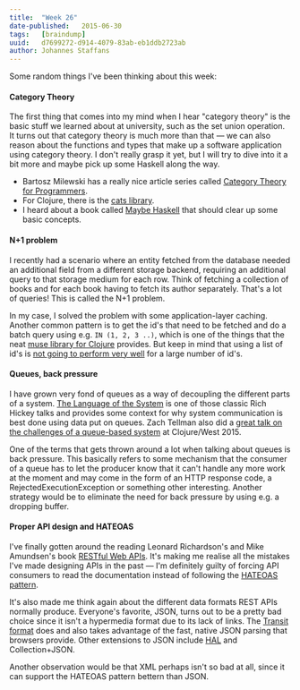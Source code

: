 ```yaml
---
title:  "Week 26"
date-published:   2015-06-30
tags:   [braindump]
uuid:   d7699272-d914-4079-83ab-eb1ddb2723ab
author: Johannes Staffans
---
```


Some random things I've been thinking about this week:

#### Category Theory

The first thing that comes into my mind when I hear "category theory" is the basic stuff we 
learned about at university, such as the set union operation. It turns out that category 
theory is much more than that — we can also reason about the functions and types that make up 
a software application using category theory. I don't really grasp it yet, but I will try 
to dive into it a bit more and maybe pick up some Haskell along the way.

* Bartosz Milewski has a really nice article series called [Category Theory for Programmers](http://bartoszmilewski.com/2014/10/28/category-theory-for-programmers-the-preface/).
* For Clojure, there is the [cats library](https://github.com/funcool/cats).
* I heard about a book called [Maybe Haskell](https://gumroad.com/l/maybe-haskell/?utm_source=giant-robots&utm_medium=blog&utm_campaign=announcement) that should clear up some basic concepts.

#### N+1 problem

I recently had a scenario where an entity fetched from the database needed an additional field
from a different storage backend, requiring an additional query to that storage medium for each row. 
Think of fetching a collection of books and for each book having to fetch its author separately.
That's a lot of queries! This is called the N+1 problem.

In my case, I solved the problem with some application-layer caching. Another common pattern
is to get the id's that need to be fetched and do a batch query using e.g. `IN (1, 2, 3 ..)`, 
which is one of the things that the neat [muse library for Clojure](https://github.com/kachayev/muse/blob/master/docs/sql.md) provides. But keep in mind that using a list of id's is [not going to perform very
well](http://blog.jooq.org/2013/11/11/id-lists-arent-the-best-solution-for-the-n1-problem/) for
a large number of id's. 

#### Queues, back pressure

I have grown very fond of queues as a way of decoupling the different parts of a system. 
[The Language of the System](https://www.youtube.com/watch?v=ROor6_NGIWU) is one of those classic Rich Hickey talks and provides
some context for why system communication is best done using data put on queues. 
Zach Tellman also did a [great talk on the challenges of a queue-based system](https://www.youtube.com/watch?v=1bNOO3xxMc0) at Clojure/West 2015. 

One of the terms that gets thrown around a lot when talking about queues is back pressure.
This basically refers to some mechanism that the consumer of a queue has to let the producer
know that it can't handle any more work at the moment and may come in the form of an
HTTP response code, a RejectedExecutionException or something other interesting. 
Another strategy would be to eliminate the need for back pressure by using e.g. a
dropping buffer. 

#### Proper API design and HATEOAS

I've finally gotten around the reading Leonard Richardson's and Mike Amundsen's book 
[RESTful Web APIs](http://www.restfulwebapis.org/). It's making me realise all the 
mistakes I've made designing APIs in the past — I'm definitely guilty of forcing API
consumers to read the documentation instead of following the [HATEOAS pattern](https://en.wikipedia.org/wiki/HATEOAS). 

It's also made me think again about the different data formats REST APIs normally
produce. Everyone's favorite, JSON, turns out to be a pretty bad choice since
it isn't a hypermedia format due to its lack of links. The [Transit format](https://github.com/cognitect/transit-format) does and also takes advantage of the fast, native JSON parsing that browsers provide.
Other extensions to JSON include [HAL](http://stateless.co/hal_specification.html) and Collection+JSON.

Another observation would be that XML perhaps isn't so bad at all, since it 
can support the HATEOAS pattern bettern than JSON.

